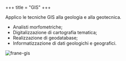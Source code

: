 +++
title = "GIS"
+++

Applico le tecniche GIS alla geologia e alla geotecnica.

<!--more-->

- Analisti morfometriche;
- Digitalizzazione di cartografia tematica;
- Realizzazione di geodatabase;
- Informatizzazione di dati geologichi e geografici.


![frane-gis](/images/frane_hillshade.webp)

